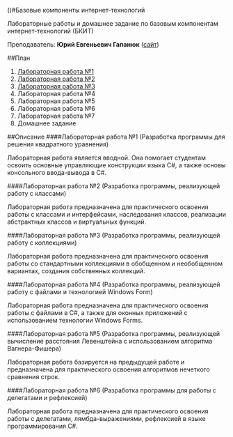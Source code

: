 ()#Базовые компоненты интернет-технологий

Лабораторные работы и домашнее задание по базовым компонентам интернет-технологий (БКИТ)

Преподаватель: **Юрий Евгеньевич Гапанюк** ([сайт](http://sfm2007.narod.ru/))

##План

1. [Лабораторная работа №1](https://github.com/bestK1ngArthur/IU5/tree/master/3%20%D1%81%D0%B5%D0%BC%D0%B5%D1%81%D1%82%D1%80/%D0%91%D0%B0%D0%B7%D0%BE%D0%B2%D1%8B%D0%B5%20%D0%BA%D0%BE%D0%BC%D0%BF%D0%BE%D0%BD%D0%B5%D0%BD%D1%82%D1%8B%20%D0%B8%D0%BD%D1%82%D0%B5%D1%80%D0%BD%D0%B5%D1%82-%D1%82%D0%B5%D1%85%D0%BD%D0%BE%D0%BB%D0%BE%D0%B3%D0%B8%D0%B9/Lab%201)
2. [Лабораторная работа №2](https://github.com/bestK1ngArthur/IU5/tree/master/3%20%D1%81%D0%B5%D0%BC%D0%B5%D1%81%D1%82%D1%80/%D0%91%D0%B0%D0%B7%D0%BE%D0%B2%D1%8B%D0%B5%20%D0%BA%D0%BE%D0%BC%D0%BF%D0%BE%D0%BD%D0%B5%D0%BD%D1%82%D1%8B%20%D0%B8%D0%BD%D1%82%D0%B5%D1%80%D0%BD%D0%B5%D1%82-%D1%82%D0%B5%D1%85%D0%BD%D0%BE%D0%BB%D0%BE%D0%B3%D0%B8%D0%B9/Lab%202)
3. [Лабораторная работа №3](https://github.com/bestK1ngArthur/IU5/tree/master/3%20%D1%81%D0%B5%D0%BC%D0%B5%D1%81%D1%82%D1%80/%D0%91%D0%B0%D0%B7%D0%BE%D0%B2%D1%8B%D0%B5%20%D0%BA%D0%BE%D0%BC%D0%BF%D0%BE%D0%BD%D0%B5%D0%BD%D1%82%D1%8B%20%D0%B8%D0%BD%D1%82%D0%B5%D1%80%D0%BD%D0%B5%D1%82-%D1%82%D0%B5%D1%85%D0%BD%D0%BE%D0%BB%D0%BE%D0%B3%D0%B8%D0%B9/Lab%203)
4. Лабораторная работа №4
5. Лабораторная работа №5
6. Лабораторная работа №6
7. Лабораторная работа №7
8. Домашнее задание

##Описание
####Лабораторная работа №1 (Разработка программы для решения квадратного уравнения)

Лабораторная работа является вводной. Она помогает студентам освоить основные управляющие конструкции языка С#, а также основы консольного ввода-вывода в С#.

####Лабораторная работа №2 (Разработка программы, реализующей работу с классами)

Лабораторная работа предназначена для практического освоения работы с классами и интерфейсами, наследования классов, реализации абстрактных классов и виртуальных функций.

####Лабораторная работа №3 (Разработка программы, реализующей работу с коллекциями)

Лабораторная работа предназначена для практического освоения работы со стандартными коллекциями в обобщенном и необобщенном вариантах, создания собственных коллекций. 

####Лабораторная работа №4 (Разработка программы, реализующей работу с файлами и технологией Windows Form)

Лабораторная работа предназначена для практического освоения работы с файлами в С#, а также для оконных приложений с использованием технологии Windows Forms.

####Лабораторная работа №5 (Разработка программы, реализующей вычисление расстояния Левенштейна с использованием алгоритма Вагнера-Фишера)

Лабораторная работа базируется на предыдущей работе и предназначена для практического освоения алгоритмов нечеткого сравнения строк. 

####Лабораторная работа №6 (Разработка программы для работы с делегатами и рефлексией)

Лабораторная работа предназначена для практического освоения работы с делегатами, лямбда-выражениями, рефлексией в языке программирования С#.
